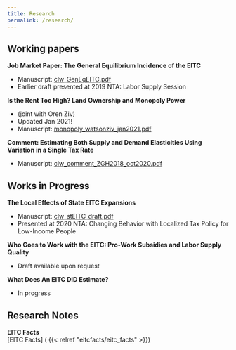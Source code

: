 ```yaml
---
title: Research
permalink: /research/
---
```


## Working papers

**Job Market Paper: The General Equilibrium Incidence of the EITC**   
- Manuscript: [clw_GenEqEITC.pdf](/files/papers/clw_GenEqEITC.pdf)   
- Earlier draft presented at 2019 NTA: Labor Supply Session  

**Is the Rent Too High? Land Ownership and Monopoly Power**  
- (joint with Oren Ziv)  
- Updated Jan 2021!  
- Manuscript: [monopoly_watsonziv_jan2021.pdf](/files/papers/monopoly_watsonziv_jan2021.pdf)  

**Comment: Estimating Both Supply and Demand Elasticities Using Variation in a Single Tax Rate**  
- Manuscript: [clw_comment_ZGH2018_oct2020.pdf](/files/papers/clw_comment_ZGH2018_oct2020.pdf)  

## Works in Progress

**The Local Effects of State EITC Expansions**  
- Manuscript: [clw_stEITC_draft.pdf](/files/papers/clw_stEITC_draft.pdf)   
- Presented at 2020 NTA: Changing Behavior with Localized Tax Policy for Low-Income People

**Who Goes to Work with the EITC: Pro-Work Subsidies and Labor Supply Quality**  
- Draft available upon request

**What Does An EITC DID Estimate?**  
- In progress

## Research Notes

**EITC Facts**  
[EITC Facts] ( {{< relref "eitcfacts/eitc_facts" >}})
